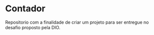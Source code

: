 # Contador

Repositorio com a finalidade de criar um projeto para ser entregue no desafio proposto pela DIO.
